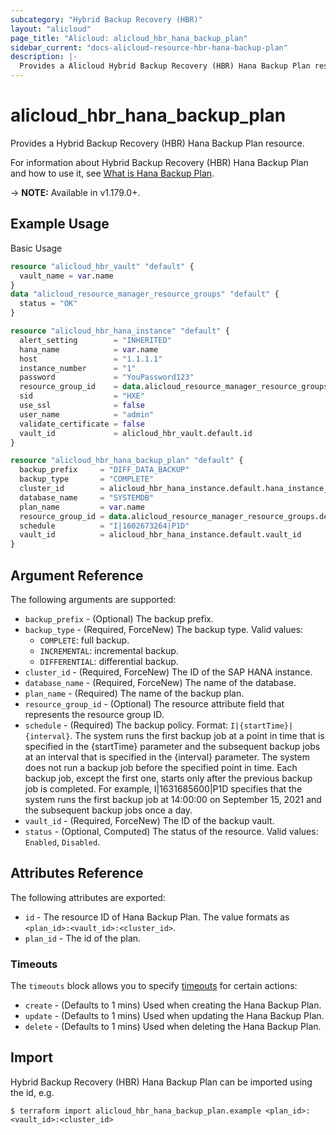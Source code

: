 ```yaml
---
subcategory: "Hybrid Backup Recovery (HBR)"
layout: "alicloud"
page_title: "Alicloud: alicloud_hbr_hana_backup_plan"
sidebar_current: "docs-alicloud-resource-hbr-hana-backup-plan"
description: |-
  Provides a Alicloud Hybrid Backup Recovery (HBR) Hana Backup Plan resource.
---
```


# alicloud\_hbr\_hana\_backup\_plan

Provides a Hybrid Backup Recovery (HBR) Hana Backup Plan resource.

For information about Hybrid Backup Recovery (HBR) Hana Backup Plan and how to use it, see [What is Hana Backup Plan](https://www.alibabacloud.com/help/en/hybrid-backup-recovery/latest/api-doc-hbr-2017-09-08-api-doc-createhanabackupplan).

-> **NOTE:** Available in v1.179.0+.

## Example Usage

Basic Usage

```terraform
resource "alicloud_hbr_vault" "default" {
  vault_name = var.name
}
data "alicloud_resource_manager_resource_groups" "default" {
  status = "OK"
}

resource "alicloud_hbr_hana_instance" "default" {
  alert_setting        = "INHERITED"
  hana_name            = var.name
  host                 = "1.1.1.1"
  instance_number      = "1"
  password             = "YouPassword123"
  resource_group_id    = data.alicloud_resource_manager_resource_groups.default.groups.0.id
  sid                  = "HXE"
  use_ssl              = false
  user_name            = "admin"
  validate_certificate = false
  vault_id             = alicloud_hbr_vault.default.id
}

resource "alicloud_hbr_hana_backup_plan" "default" {
  backup_prefix     = "DIFF_DATA_BACKUP"
  backup_type       = "COMPLETE"
  cluster_id        = alicloud_hbr_hana_instance.default.hana_instance_id
  database_name     = "SYSTEMDB"
  plan_name         = var.name
  resource_group_id = data.alicloud_resource_manager_resource_groups.default.groups.0.id
  schedule          = "I|1602673264|P1D"
  vault_id          = alicloud_hbr_hana_instance.default.vault_id
}
```

## Argument Reference

The following arguments are supported:

* `backup_prefix` - (Optional) The backup prefix.
* `backup_type` - (Required, ForceNew) The backup type. Valid values:
  - `COMPLETE`: full backup.
  - `INCREMENTAL`: incremental backup.
  - `DIFFERENTIAL`: differential backup.
* `cluster_id` - (Required, ForceNew) The ID of the SAP HANA instance.
* `database_name` - (Required, ForceNew) The name of the database.
* `plan_name` - (Required) The name of the backup plan.
* `resource_group_id` - (Optional) The resource attribute field that represents the resource group ID.
* `schedule` - (Required) The backup policy. Format: `I|{startTime}|{interval}`. The system runs the first backup job at a point in time that is specified in the {startTime} parameter and the subsequent backup jobs at an interval that is specified in the {interval} parameter. The system does not run a backup job before the specified point in time. Each backup job, except the first one, starts only after the previous backup job is completed. For example, I|1631685600|P1D specifies that the system runs the first backup job at 14:00:00 on September 15, 2021 and the subsequent backup jobs once a day.
* `vault_id` - (Required, ForceNew) The ID of the backup vault.
* `status` - (Optional, Computed) The status of the resource. Valid values: `Enabled`, `Disabled`.

## Attributes Reference

The following attributes are exported:

* `id` - The resource ID of Hana Backup Plan. The value formats as `<plan_id>:<vault_id>:<cluster_id>`.
* `plan_id` - The id of the plan.

### Timeouts

The `timeouts` block allows you to specify [timeouts](https://www.terraform.io/docs/configuration-0-11/resources.html#timeouts) for certain actions:

* `create` - (Defaults to 1 mins) Used when creating the Hana Backup Plan.
* `update` - (Defaults to 1 mins) Used when updating the Hana Backup Plan.
* `delete` - (Defaults to 1 mins) Used when deleting the Hana Backup Plan.


## Import

Hybrid Backup Recovery (HBR) Hana Backup Plan can be imported using the id, e.g.

```shell
$ terraform import alicloud_hbr_hana_backup_plan.example <plan_id>:<vault_id>:<cluster_id>
```